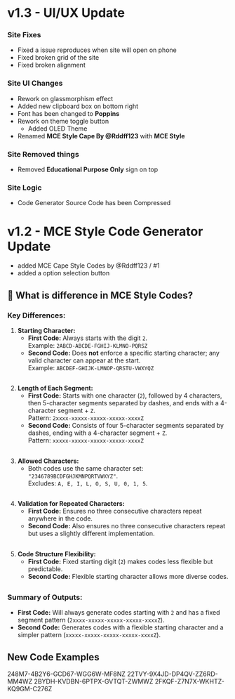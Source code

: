 # v1.3 - UI/UX Update
### Site Fixes
- Fixed a issue reproduces when site will open on phone
- Fixed broken grid of the site
- Fixed broken alignment

### Site UI Changes
- Rework on glassmorphism effect
- Added new clipboard box on bottom right
- Font has been changed to **Poppins**
- Rework on theme toggle button
  - Added OLED Theme 
- Renamed **MCE Style Cape By @Rddff123** with **MCE Style**


### Site Removed things
- Removed **Educational Purpose Only** sign on top

### Site Logic
- Code Generator Source Code has been Compressed

# v1.2 - MCE Style Code Generator Update
- added MCE Cape Style Codes by @Rddff123 / #1
- added a option selection button

## 🤔 What is difference in MCE Style Codes?

### **Key Differences:**

1. **Starting Character:**
   - **First Code:** Always starts with the digit `2`.  
     Example: `2ABCD-ABCDE-FGHIJ-KLMNO-PQRSZ`
   - **Second Code:** Does **not** enforce a specific starting character; any valid character can appear at the start.  
     Example: `ABCDEF-GHIJK-LMNOP-QRSTU-VWXYQZ`

##

2. **Length of Each Segment:**
   - **First Code:** Starts with one character (`2`), followed by 4 characters, then 5-character segments separated by dashes, and ends with a 4-character segment + `Z`.  
     Pattern: `2xxxx-xxxxx-xxxxx-xxxxx-xxxxZ`
   - **Second Code:** Consists of four 5-character segments separated by dashes, ending with a 4-character segment + `Z`.  
     Pattern: `xxxxx-xxxxx-xxxxx-xxxxx-xxxxZ`

##

3. **Allowed Characters:**
   - Both codes use the same character set: `"2346789BCDFGHJKMNPQRTVWXYZ"`.  
     Excludes: `A, E, I, L, O, S, U, 0, 1, 5`.

##

4. **Validation for Repeated Characters:**
   - **First Code:** Ensures no three consecutive characters repeat anywhere in the code.  
   - **Second Code:** Also ensures no three consecutive characters repeat but uses a slightly different implementation.

##

5. **Code Structure Flexibility:**
   - **First Code:** Fixed starting digit (`2`) makes codes less flexible but predictable.  
   - **Second Code:** Flexible starting character allows more diverse codes.

##

### **Summary of Outputs:**

- **First Code:** Will always generate codes starting with `2` and has a fixed segment pattern (`2xxxx-xxxxx-xxxxx-xxxxx-xxxxZ`).  
- **Second Code:** Generates codes with a flexible starting character and a simpler pattern (`xxxxx-xxxxx-xxxxx-xxxxx-xxxxZ`).




## New Code Examples 

248M7-4B2Y6-GCD67-WGG6W-MF8NZ
22TVY-9X4JD-DP4QV-ZZ6RD-MM4WZ
2BYDH-KVDBN-6PTPX-GVTQT-ZWMWZ
2FKQF-Z7N7X-WKHTZ-KQ9GM-C276Z

